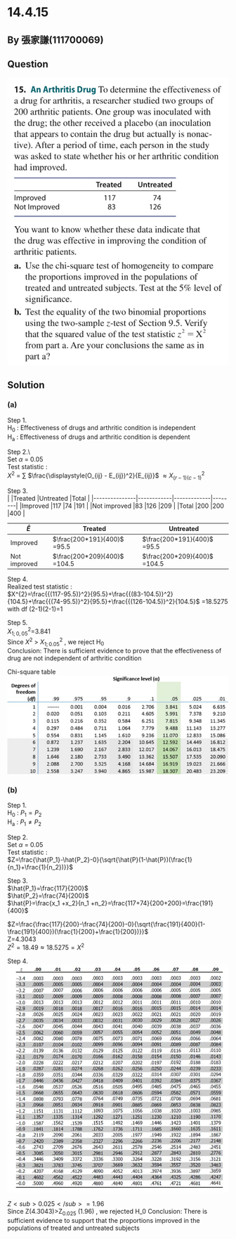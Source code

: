 # 14.4.15

## By 張家謙(111700069)

## Question
![image](https://github.com/HWTeng-Course/202402-Statistics/blob/main/Images/14.4.15)

## Solution
### (a)

Step 1.\
H<sub>0</sub> : Effectiveness of drugs and arthritic condition is independent\
H<sub>a</sub> : Effectiveness of drugs and arthritic condition is dependent

Step 2.\  
Set $\alpha$ = 0.05\
Test statistic : \
$X^2$ = $\sum$ $\frac{\displaystyle(O_{ij} - E_{ij})^2}{E_{ij}}$ $\approx X^2_{(r-1)(c-1)}$

Step 3.\
|               |Treated     |Untreated    |Total   |
|---------------|------------|-------------|--------|
|Improved       |117         |74           |191     |
|Not improved   |83          |126          |209     |
|Total          |200         |200          |400     |

|$\hat{E}$                   |Treated                                   |Untreated                                 | 
|----------------------------|------------------------------------------|------------------------------------------|
|Improved                    |$\frac{200*191}{400}$ =95.5               |$\frac{200*191}{400}$ =95.5               |
|Not improved                |$\frac{200*209}{400}$ =104.5              |$\frac{200*209}{400}$ =104.5              |

Step 4.\
Realized test statistic : \
$X^{2}=\frac{{(117-95.5)}^2}{95.5}+\frac{{(83-104.5)}^2}{104.5}+\frac{{(74-95.5)}^2}{95.5}+\frac{{(126-104.5)}^2}{104.5}$
      =18.5275\
with df (2-1)(2-1)=1

Step 5.\
 $X^2_{1;0,05}$=3.841\
 Since $X^2$ > $X^2_{1;0.05}$ , we reject H<sub>0</sub>\
 Conclusion: There is sufficient evidence to prove that the effectiveness of drug are not independent of arthritic condition
 
 Chi-square table\
 ![image](https://github.com/HWTeng-Course/202402-Statistics/blob/main/Images/CST.jpg)

### (b)

Step 1.\
H<sub>0</sub> : $P_1=P_2$ \
H<sub>a</sub> : $P_1\neq P_2$

Step 2.\
Set $\alpha$ = 0.05\
Test statistic : \
$Z=\frac{\hat{P_1}-\hat{P_2}-0}{\sqrt{\hat{P}(1-\hat{P})(\frac{1}{n_1}+\frac{1}{n_2})}}$

Step 3.\
$\hat{P_1}=\frac{117}{200}$ \
$\hat{P_2}=\frac{74}{200}$ \
$\hat{P}=\frac{x_1 +x_2}{n_1 +n_2}=\frac{117+74}{200+200}=\frac{191}{400}$ 

$Z=\frac{\frac{117}{200}-\frac{74}{200}-0}{\sqrt{\frac{191}{400}(1-\frac{191}{400})(\frac{1}{200}+\frac{1}{200})}}$ \
Z=4.3043\
$Z^2=18.49 \approx 18.5275=X^2$

Step 4.\
![image](https://github.com/HWTeng-Course/202402-Statistics/blob/main/Images/z%20table.png)

$Z<sub>0.025</sub> =1.96$ \
Since Z(4.3043)>Z<sub>0.025</sub> (1.96) , we rejected H_0 
Conclusion: There is sufficient evidence to support that the proportions improved in the populations of treated and untreated subjects
 











